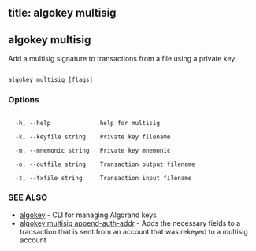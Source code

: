 title: algokey multisig
---
## algokey multisig



Add a multisig signature to transactions from a file using a private key



```

algokey multisig [flags]

```



### Options



```

  -h, --help              help for multisig

  -k, --keyfile string    Private key filename

  -m, --mnemonic string   Private key mnemonic

  -o, --outfile string    Transaction output filename

  -t, --txfile string     Transaction input filename

```



### SEE ALSO



* [algokey](../../../algokey/algokey/)	 - CLI for managing Algorand keys
* [algokey multisig append-auth-addr](../append-auth-addr/)	 - Adds the necessary fields to a transaction that is sent from an account that was rekeyed to a multisig account



